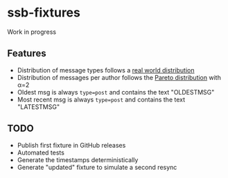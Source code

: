 # ssb-fixtures

Work in progress

## Features

- Distribution of message types follows a [real world distribution](https://github.com/arj03/ssb-new-format#message-types)
- Distribution of messages per author follows the [Pareto distribution](https://en.wikipedia.org/wiki/Pareto_distribution) with α=2
- Oldest msg is always `type=post` and contains the text "OLDESTMSG"
- Most recent msg is always `type=post` and contains the text "LATESTMSG"

## TODO

- Publish first fixture in GitHub releases
- Automated tests
- Generate the timestamps deterministically
- Generate "updated" fixture to simulate a second resync